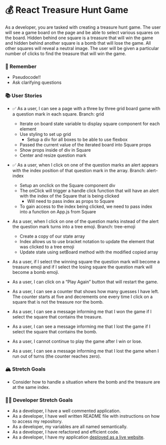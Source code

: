 # 💰 React Treasure Hunt Game

As a developer, you are tasked with creating a treasure hunt game. The user will see a game board on the page and be able to select various squares on the board. Hidden behind one square is a treasure that will win the game and hidden behind another square is a bomb that will lose the game. All other squares will reveal a neutral image. The user will be given a particular number of clicks to find the treasure that will win the game.

### 🤔 Remember

- Pseudocode!!
- Ask clarifying questions

### 📚 User Stories

- ✅ As a user, I can see a page with a three by three grid board game with a question mark in each square.
  Branch: grid
  - Iterate on board state variable to display square component for each element
  - Use styling to set up grid
    - Setup a div for all boxes to be able to use flexbox
  - Passed the current value of the iterated board into Square props
  - Show props inside of div in Square
  - Center and resize question mark

- ✅ As a user, when I click on one of the question marks an alert appears with the index position of that question mark in the array.
  Branch: alert-index
  - Setup an onclick on the Square component div
  - The onClick will trigger a handle click function that will have an alert with the index of the Square that is being clicked
    - Will need to pass index as props to Square
  - To gain access to the index being clicked, we need to pass index into a function on App.js from Square


- As a user, when I click on one of the question marks instead of the alert the question mark turns into a tree emoji.
  Branch: tree-emoji
  - Create a copy of our state array
  - Index allows us to use bracket notation to update the element that was clicked to a tree emoji
  - Update state using setBoard method with the modified copied array


- As a user, if I select the winning square the question mark will become a treasure emoji and if I select the losing square the question mark will become a bomb emoji.
- As a user, I can click on a “Play Again” button that will restart the game.
- As a user, I can see a counter that shows how many guesses I have left. The counter starts at five and decrements one every time I click on a square that is not the treasure nor the bomb.
- As a user, I can see a message informing me that I won the game if I select the square that contains the treasure.
- As a user, I can see a message informing me that I lost the game if I select the square that contains the bomb.
- As a user, I cannot continue to play the game after I win or lose.
- As a user, I can see a message informing me that I lost the game when I run out of turns (the counter reaches zero).

### 🏔 Stretch Goals

- Consider how to handle a situation where the bomb and the treasure are at the same index.

### 👩‍💻 Developer Stretch Goals

- As a developer, I have a well commented application.
- As a developer, I have well written README file with instructions on how to access my repository.
- As a developer, my variables are all named semantically.
- As a developer, I have refactored and efficient code.
- As a developer, I have my application [deployed as a live website](https://render.com/docs/deploy-create-react-app).
